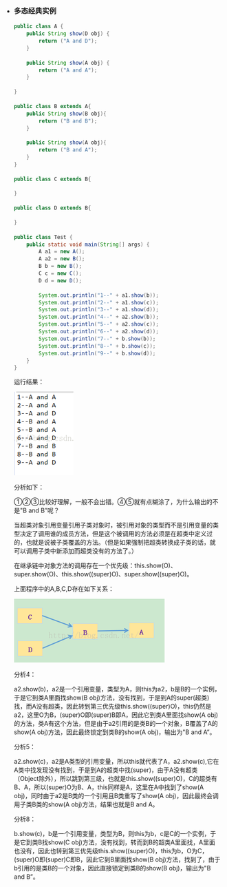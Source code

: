 * ### 多态经典实例

  ```java
  public class A {  
      public String show(D obj) {  
          return ("A and D");  
      }  
    
      public String show(A obj) {  
          return ("A and A");  
      }   
    
  }  
    
  public class B extends A{  
      public String show(B obj){  
          return ("B and B");  
      }  
        
      public String show(A obj){  
          return ("B and A");  
      }   
  }  
    
  public class C extends B{  
    
  }  
    
  public class D extends B{  
    
  }  
    
  public class Test {  
      public static void main(String[] args) {  
          A a1 = new A();  
          A a2 = new B();  
          B b = new B();  
          C c = new C();  
          D d = new D();  
            
          System.out.println("1--" + a1.show(b));  
          System.out.println("2--" + a1.show(c));  
          System.out.println("3--" + a1.show(d));  
          System.out.println("4--" + a2.show(b));  
          System.out.println("5--" + a2.show(c));  
          System.out.println("6--" + a2.show(d));  
          System.out.println("7--" + b.show(b));  
          System.out.println("8--" + b.show(c));  
          System.out.println("9--" + b.show(d));        
      }  
  }  
  
  ```

  运行结果：

  ![img](%E5%A4%9A%E6%80%81.assets/Center.png)


  分析如下：


  ①②③比较好理解，一般不会出错。④⑤就有点糊涂了，为什么输出的不是"B and B”呢？

  

  当超类对象引用变量引用子类对象时，被引用对象的类型而不是引用变量的类型决定了调用谁的成员方法，但是这个被调用的方法必须是在超类中定义过的，也就是说被子类覆盖的方法。（但是如果强制把超类转换成子类的话，就可以调用子类中新添加而超类没有的方法了。）

  在继承链中对象方法的调用存在一个优先级：this.show(O)、super.show(O)、this.show((super)O)、super.show((super)O)。

  上面程序中的A,B,C,D存在如下关系：

  ![img](%E5%A4%9A%E6%80%81.assets/Center-20201219140238358.png)

  分析4：

    a2.show(b)，a2是一个引用变量，类型为A，则this为a2，b是B的一个实例，于是它到类A里面找show(B obj)方法，没有找到，于是到A的super(超类)找，而A没有超类，因此转到第三优先级this.show((super)O)，this仍然是a2，这里O为B，(super)O即(super)B即A，因此它到类A里面找show(A obj)的方法，类A有这个方法，但是由于a2引用的是类B的一个对象，B覆盖了A的show(A obj)方法，因此最终锁定到类B的show(A obj)，输出为"B and A”。

  分析5：

    a2.show(c)，a2是A类型的引用变量，所以this就代表了A，a2.show(c),它在A类中找发现没有找到，于是到A的超类中找(super)，由于A没有超类（Object除外），所以跳到第三级，也就是this.show((super)O)，C的超类有B、A，所以(super)O为B、A，this同样是A，这里在A中找到了show(A obj)，同时由于a2是B类的一个引用且B类重写了show(A obj)，因此最终会调用子类B类的show(A obj)方法，结果也就是B and A。

  分析8：

    b.show(c)，b是一个引用变量，类型为B，则this为b，c是C的一个实例，于是它到类B找show(C obj)方法，没有找到，转而到B的超类A里面找，A里面也没有，因此也转到第三优先级this.show((super)O)，this为b，O为C，(super)O即(super)C即B，因此它到B里面找show(B obj)方法，找到了，由于b引用的是类B的一个对象，因此直接锁定到类B的show(B obj)，输出为"B and B”。

  
